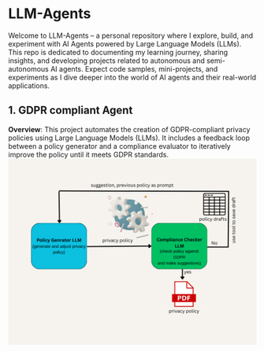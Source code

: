 # LLM-Agents

Welcome to LLM-Agents – a personal repository where I explore, build, and experiment with AI Agents powered by Large Language Models (LLMs).
This repo is dedicated to documenting my learning journey, sharing insights, and developing projects related to autonomous and semi-autonomous AI agents. Expect code samples, mini-projects, and experiments as I dive deeper into the world of AI agents and their real-world applications.

## 1. GDPR compliant Agent
**Overview**: This project automates the creation of GDPR-compliant privacy policies using Large Language Models (LLMs). It includes a feedback loop between a policy generator and a compliance evaluator to iteratively improve the policy until it meets GDPR standards.
![diagram](https://raw.githubusercontent.com/fahimabrar/LLM-Agents/refs/heads/main/GDPR%20Complient%20Agent/Simple%20Flowchart%20Infographic%20Graph.png)
   
